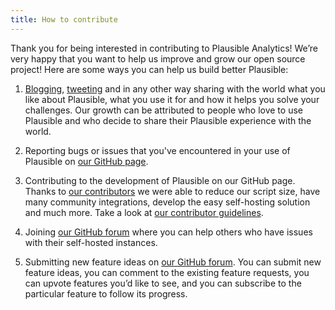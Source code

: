 ```yaml
---
title: How to contribute
---
```


Thank you for being interested in contributing to Plausible Analytics! We’re very happy that you want to help us improve and grow our open source project! Here are some ways you can help us build better Plausible:

1. [Blogging](plausible-analytics-reviews.md), [tweeting](https://twitter.com/plausiblehq) and in any other way sharing with the world what you like about Plausible, what you use it for and how it helps you solve your challenges. Our growth can be attributed to people who love to use Plausible and who decide to share their Plausible experience with the world.

2. Reporting bugs or issues that you've encountered in your use of Plausible on [our GitHub page](https://github.com/plausible/analytics/issues/new?assignees=&template=bug_report.md&title=). 

3. Contributing to the development of Plausible on our GitHub page. Thanks to [our contributors](authors.md) we were able to reduce our script size, have many community integrations, develop the easy self-hosting solution and much more. Take a look at [our contributor guidelines](https://github.com/plausible/analytics/blob/master/CONTRIBUTING.md).

4. Joining [our GitHub forum](https://plausible.io/forum) where you can help others who have issues with their self-hosted instances.

5. Submitting new feature ideas on [our GitHub forum](https://plausible.io/forum). You can submit new feature ideas, you can comment to the existing feature requests, you can upvote features you’d like to see, and you can subscribe to the particular feature to follow its progress.

